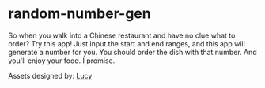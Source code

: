 # random-number-gen

So when you walk into a Chinese restaurant and have no clue what to order? Try this app! Just input the start and end ranges, and this app will generate a number for you. You should order the dish with that number.
And you'll enjoy your food. I promise. 

Assets designed by: [Lucy](http://github.com/lucyyu1995)
